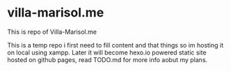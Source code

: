 # villa-marisol.me
This is repo of Villa-Marisol.me

This is a temp repo i first need to fill content and that things so im hosting it on local using xampp.
Later it will become hexo.io powered static site hosted on github pages, read TODO.md for more info aobut my plans.
